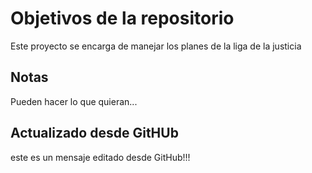 # Objetivos de la repositorio

Este proyecto se encarga de manejar los planes de la liga de la justicia


## Notas
Pueden hacer lo que quieran...


## Actualizado desde GitHUb
este es un mensaje editado desde GitHub!!!
